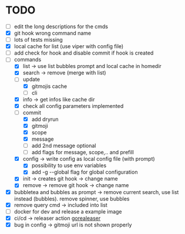 # TODO

- [ ] edit the long descriptions for the cmds
- [x] git hook wrong command name
- [ ] lots of tests missing
- [x] local cache for list (use viper with config file)
- [ ] add check for hook and disable commit if hook is created
- [ ] commands
  - [x] list -> use list bubbles prompt and local cache in homedir
  - [x] search -> remove (merge with list)
  - [ ] update
    - [x] gitmojis cache
    - [ ] cli
  - [x] info -> get infos like cache dir
  - [x] check all config parameters implemented
  - [ ] commit
    - [x] add dryrun
    - [x] gitmoji
    - [x] scope
    - [x] message
    - [ ] add 2nd message optional
    - [ ] add flags for message, scope,.. and prefill
  - [x] config -> write config as local config file (with prompt)
    - [x] possibility to use env variables
    - [x] add -g --global flag for global configuration
  - [x] init -> creates git hook -> change name
  - [x] remove -> remove git hook -> change name
- [x] bubbletea and bubbles as prompt -> remove current search, use list instead (bubbles). remove spinner, use bubbles
- [x] remove query cmd -> included into list
- [ ] docker for dev  and release a example image
- [x] ci/cd -> releaser action [gorealeaser][goreleaser]
- [x] bug in config -> gitmoji url is not shown properly

[goreleaser]: https://goreleaser.com/ci/actions/
